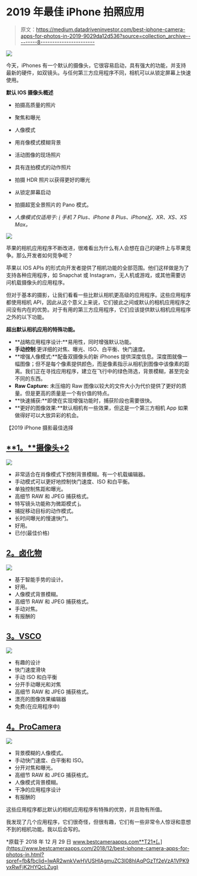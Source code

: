 # 2019 年最佳 iPhone 拍照应用

> 原文：<https://medium.datadriveninvestor.com/best-iphone-camera-apps-for-photos-in-2019-9029da12d536?source=collection_archive---------8----------------------->

[![](img/704ba5c6460740563cd3f796bbbc39c4.png)](http://www.track.datadriveninvestor.com/1B9E)

今天，iPhones 有一个默认的摄像头，它很容易启动，具有强大的功能，并支持最新的硬件，如双镜头。与任何第三方应用程序不同，相机可以从锁定屏幕上快速使用。

**默认 IOS 摄像头概述**

*   拍摄高质量的照片
*   聚焦和曝光
*   人像模式
*   用肖像模式模糊背景
*   活动图像的现场照片
*   具有连拍模式的动作照片
*   拍摄 HDR 照片以获得更好的曝光
*   从锁定屏幕启动
*   拍摄超宽全景照片的 Pano 模式。

* *人像模式仅适用于:* [*i*](https://iphonephotographyschool.com/iphone-7-plus-camera/) *手机 7 Plus、iPhone 8 Plus、iPhone*[*X*](https://iphonephotographyschool.com/iphone-x-camera/)*、XR、XS、XS Max。*

![](img/b23346d618d21819cf2c5cb41eacbd18.png)

苹果的相机应用程序不断改进，很难看出为什么有人会想在自己的硬件上与苹果竞争。那么开发者如何竞争呢？

苹果以 IOS APIs 的形式向开发者提供了相机功能的全部范围。他们这样做是为了支持各种应用程序，如 Snapchat 或 Instagram，无人机或游戏，或其他需要访问机载摄像头的应用程序。

但对于基本的摄影，让我们看看一些比默认相机更高级的应用程序。这些应用程序都使用相机 API，因此从这个意义上来说，它们彼此之间或默认的相机应用程序之间没有内在的优势。对于有用的第三方应用程序，它们应该提供默认相机应用程序之外的以下功能。

**超出默认相机应用的特殊功能。**

*   **战略应用程序设计:**易用性，同时增强默认功能。
*   **手动控制**:更详细的对焦、曝光、ISO、白平衡、快门速度。
*   **增强人像模式:**配备双摄像头的新 iPhones 提供深度信息。深度图就像一幅图像；但不是每个像素提供颜色，而是像素指示从相机到图像中该像素的距离。我们正在寻找应用程序，建立在飞行中的绿色筛选，背景模糊，甚至完全不同的东西。
*   **Raw Capture:** 未压缩的 Raw 图像以较大的文件大小为代价提供了更好的质量。但是更高的质量是一个有价值的特点。
*   **快速捕获:**即使在实现增强功能时，捕获阶段也需要很快。
*   **更好的图像效果:**默认相机有一些效果，但这是一个第三方相机 App 如果做得好可以大放异彩的机会。

【2019 iPhone 摄影最佳选择

## [**1。**摄像头+2](https://itunes.apple.com/us/app/camera-2/id1313580627?mt=8)

![](img/f2477a6f00dfa432dd926a102002ee25.png)

*   非常适合在肖像模式下控制背景模糊。有一个机载编辑器。
*   手动模式可以更好地控制快门速度、ISO 和白平衡。
*   单独控制焦距和曝光。
*   高细节 RAW 和 JPEG 捕获格式。
*   特写镜头功能称为微距模式 j。
*   捕捉移动目标的动作模式。
*   长时间曝光的慢速快门。
*   好用。
*   已付(最佳价格)

## [**2。卤化物**](https://itunes.apple.com/us/app/halide-camera/id885697368?mt=8)

![](img/1792fe49d68d9f1fc76919f6f37e517f.png)

*   基于智能手势的设计。
*   好用。
*   人像模式背景模糊。
*   高细节 RAW 和 JPEG 捕获格式。
*   手动对焦。
*   有报酬的

## [**3。VSCO**](https://itunes.apple.com/us/app/vsco/id588013838?mt=8)

![](img/0706732ef9b93972179df0fe354c10f5.png)

*   有趣的设计
*   快门速度滑块
*   手动 ISO 和白平衡
*   分开手动曝光和对焦
*   高细节 RAW 和 JPEG 捕获格式。
*   漂亮的图像效果编辑器
*   免费(在应用程序中)

## [**4。ProCamera**](https://itunes.apple.com/us/app/procamera/id694647259?mt=8)

![](img/1ec26fe03b6d6bbf603c91d58b5cee3d.png)

*   背景模糊的人像模式。
*   手动快门速度、白平衡和 ISO。
*   分开对焦和曝光。
*   高细节 RAW 和 JPEG 捕获格式。
*   人像模式背景模糊。
*   干净的应用程序设计
*   有报酬的

这些应用程序都比默认的相机应用程序有特殊的优势，并且物有所值。

我发现了几个应用程序，它们很奇怪，但很有趣，它们有一些非常令人惊讶和意想不到的相机功能。我以后会写的。

*原载于 2018 年 12 月 29 日 www.bestcameraapps.com**T21*[。](https://www.bestcameraapps.com/2018/12/best-iphone-camera-apps-for-photos-in.html?spref=fb&fbclid=IwAR2wnkVwHVUSHlAgmuZC3I08hIAqPGzTf2eVzA1VPK9yxRwFjK2HYQcLZug)